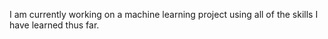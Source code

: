 I am currently working on a machine learning project using all of the skills I have learned thus far.
